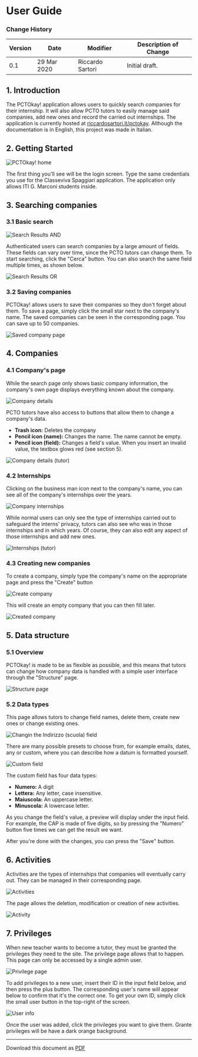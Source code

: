 # User Guide

### Change History

| Version | Date        | Modifier         | Description of Change |
| ------- | ----------- | ---------------- | --------------------- |
| 0.1     | 29 Mar 2020 | Riccardo Sartori | Initial draft.        |

## 1. Introduction

The PCTOkay! application allows users to quickly search companies for their internship. It will also allow PCTO tutors to easily manage said companies, add new ones and record the carried out internships. The application is currently hosted at [riccardosartori.it/pctokay](https://www.riccardosartori.it/pctokay/). Although the documentation is in English, this project was made in Italian.

## 2. Getting Started

![PCTOkay! home](img/user_guide/pctokay_home.jpg)

The first thing you'll see will be the login screen. Type the same credentials you use for the Classeviva Spaggiari application. The application only allows ITI G. Marconi students inside.

## 3. Searching companies

### 3.1 Basic search

![Search Results AND](img/user_guide/search_results_and.jpg)

Authenticated users can search companies by a large amount of fields. These fields can vary over time, since the PCTO tutors can change them. To start searching, click the "Cerca" button. You can also search the same field multiple times, as shown below.

![Search Results OR](img/user_guide/search_results_or.jpg)

### 3.2 Saving companies

PCTOkay! allows users to save their companies so they don't forget about them. To save a page, simply click the small star next to the company's name. The saved companies can be seen in the corresponding page. You can save up to 50 companies.

![Saved company page](img/user_guide/saved_companies.jpg)

## 4. Companies

### 4.1 Company's page

While the search page only shows basic company information, the company's own page displays everything known about the company.

![Company details](img/user_guide/company_details.jpg)

PCTO tutors have also access to buttons that allow them to change a company's data.

+ **Trash icon:** Deletes the company
+ **Pencil icon (name):** Changes the name. The name cannot be empty.
+ **Pencil icon (field):** Changes a field's value. When you insert an invalid value, the textbox glows red (see section 5).

![Company details (tutor)](img/user_guide/company_details_privileged.jpg)

### 4.2 Internships

Clicking on the business man icon next to the company's name, you can see all of the company's internships over the years.

![Company internships](img/user_guide/internships.jpg)

While normal users can only see the type of internships carried out to safeguard the interns' privacy, tutors can also see who was in those internships and in which years. Of course, they can also edit any aspect of those internships and add new ones.

![Internships (tutor)](img/user_guide/internships_privileged.jpg)

### 4.3 Creating new companies

To create a company, simply type the company's name on the appropriate page and press the "Create" button

![Create company](img/user_guide/new_company.jpg)

This will create an empty company that you can then fill later.

![Created company](img/user_guide/created_company.jpg)

## 5. Data structure

### 5.1 Overview

PCTOkay! is made to be as flexible as possible, and this means that tutors can change how company data is handled with a simple user interface through the "Structure" page.

![Structure page](img/user_guide/fields_page.jpg)

### 5.2 Data types

This page allows tutors to change field names, delete them, create new ones or change existing ones.

![Changin the Indirizzo (scuola) field](img/user_guide/field_details.jpg)

There are many possible presets to choose from, for example emails, dates, any or custom, where you can describe how a datum is formatted yourself. 

![Custom field](img/user_guide/custom_field.png)

The custom field has four data types:

+ **Numero:** A digit
+ **Lettera:** Any letter, case insensitive.
+ **Maiuscola:** An uppercase letter.
+ **Minuscola:** A lowercase letter.

As you change the field's value, a preview will display under the input field. For example, the CAP is made of five digits, so by pressing the "Numero" button five times we can get the result we want.

After you're done with the changes, you can press the "Save" button.

## 6. Activities

Activities are the types of internships that companies will eventually carry out. They can be managed in their corresponding page.

![Activities](img/user_guide/activity_page.jpg)

The page allows the deletion, modification or creation of new activities.

![Activity](img/user_guide/new_activity.jpg)

## 7. Privileges

When new teacher wants to become a tutor, they must be granted the privileges they need to the site. The privilege page allows that to happen. This page can only be accessed by a single admin user.

![Privilege page](img/user_guide/privilege_page.jpg)

To add privileges to a new user, insert their ID in the input field below, and then press the plus button. The corresponding user's name will appear below to confirm that it's the correct one. To get your own ID, simply click the small user button in the top-right of the screen.

![User info](img/user_guide/user_info.jpg)

Once the user was added, click the privileges you want to give them. Grante privileges will be have a dark orange background.

---

Download this document as [PDF](pdf/user_guide.pdf)